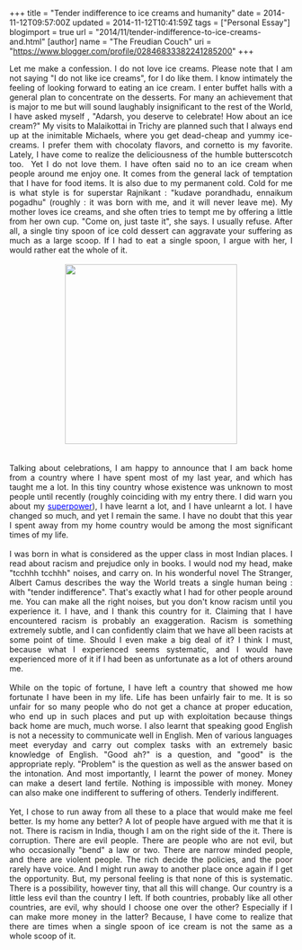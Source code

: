 +++
title = "Tender indifference to ice creams and humanity"
date = 2014-11-12T09:57:00Z
updated = 2014-11-12T10:41:59Z
tags = ["Personal Essay"]
blogimport = true 
url = "2014/11/tender-indifference-to-ice-creams-and.html"
[author]
	name = "The Freudian Couch"
	uri = "https://www.blogger.com/profile/02846833382241285200"
+++

<div dir="ltr" style="text-align: left;" trbidi="on">
<div style="text-align: justify;">
Let me make a confession. I do not love ice creams. Please note that I am not saying "I do not like ice creams", for I do like them. I know intimately the feeling of looking forward to eating an ice cream. I enter buffet halls with a general plan to concentrate on the desserts. For many an achievement that is major to me but will sound laughably insignificant to the rest of the World, I have asked myself , "Adarsh, you deserve to celebrate! How about an ice cream?" My visits to Malaikottai in Trichy are planned such that I always end up at the inimitable Michaels, where you get dead-cheap and yummy ice-creams.&nbsp;I prefer them with chocolaty flavors, and cornetto is my favorite. Lately, I have come to realize the deliciousness of the humble butterscotch too. &nbsp;Yet I do not love them. I have often said no to an ice cream when people around me enjoy one. It comes from the general lack of temptation that I have for food items. It is also due to my permanent cold. Cold for me is what style is for superstar Rajnikant : "kudave porandhadu, ennaikum pogadhu" (roughly : it was born with me, and it will never leave me). My mother loves ice creams, and she often tries to tempt me by offering a little from her own cup. "Come on, just taste it", she says. I usually refuse. After all, a single tiny spoon of ice cold dessert can aggravate your suffering as much as a large scoop. If I had to eat a single spoon, I argue with her, I would rather eat the whole of it.<br />
<br />
<div class="separator" style="clear: both; text-align: center;">
<a href="https://blogger.googleusercontent.com/img/b/R29vZ2xl/AVvXsEjIxgwQvQyDBl7RkKOBgNp4T6EDv2ixQUcNbF7EWRdKQT8zs0mRg8RLignLnd2CW2tqAt1eWCmVJXySJqrLv_prsayYOJLk0dmw5VffEUM8p6mgDzV0YZOeLOJziiYnMJ4zXUACutzsHMiR/s1600/stock-photo-no-ice-cream-sign-55620358.jpg" imageanchor="1" style="margin-left: 1em; margin-right: 1em;"><img border="0" height="320" src="https://blogger.googleusercontent.com/img/b/R29vZ2xl/AVvXsEjIxgwQvQyDBl7RkKOBgNp4T6EDv2ixQUcNbF7EWRdKQT8zs0mRg8RLignLnd2CW2tqAt1eWCmVJXySJqrLv_prsayYOJLk0dmw5VffEUM8p6mgDzV0YZOeLOJziiYnMJ4zXUACutzsHMiR/s320/stock-photo-no-ice-cream-sign-55620358.jpg" width="306" /></a></div>
<span id="goog_2017596483"></span><span id="goog_2017596484"></span><br /></div>
<div style="text-align: justify;">
<br /></div>
<div style="text-align: justify;">
Talking about celebrations, I am happy to announce that I am back home from a country where I have spent most of my last year, and which has taught me a lot. In this tiny country whose existence was unknown to most people until recently (roughly coinciding with my entry there. I did warn you about my <span style="color: blue;"><a href="http://adarsh89.blogspot.com/2014/03/what-in-name.html" target="_blank"><span style="color: blue;">superpower</span></a></span>), I have learnt a lot, and I have unlearnt a lot. I have changed so much, and yet I remain the same. I have no doubt that this year I spent away from my home country would be among the most significant times of my life.<br />
<br />
I was born in what is considered as the upper class in most Indian places. I read about racism and prejudice only in books. I would nod my head, make "tcchhh tcchhh" noises, and carry on. In his wonderful novel The Stranger, Albert Camus describes the way the World treats a single human being : with "tender indifference". That's exactly what I had for other people around me. You can make all the right noises, but you don't know racism until you experience it. I have, and I thank this country for it. Claiming that I have encountered racism is probably an exaggeration. Racism is something extremely subtle, and I can confidently claim that we have all been racists at some point of time. Should I even make a big deal of it? I think I must, because what I experienced seems systematic, and I would have experienced more of it if I had been as unfortunate as a lot of others around me.<br />
<br />
While on the topic of fortune, I have left a country that showed me how fortunate I have been in my life. Life has been unfairly fair to me. It is so unfair for so many people who do not get a chance at proper education, who end up in such places and put up with exploitation because things back home are much, much worse. I also learnt that speaking good English is not a necessity to communicate well in English. Men of various languages meet everyday and carry out complex tasks with an extremely basic knowledge of English. "Good ah?" is a question, and "good" is the appropriate reply. "Problem" is the question as well as the answer based on the intonation. And most importantly, I learnt the power of money. Money can make a desert land fertile. Nothing is impossible with money. Money can also make one indifferent to suffering of others. Tenderly indifferent.<br />
<br />
Yet, I chose to run away from all these to a place that would make me feel better. Is my home any better? A lot of people have argued with me that it is not. There is racism in India, though I am on the right side of the it. There is corruption. There are evil people. There are people who are not evil, but who occasionally "bend" a law or two. There are narrow minded people, and there are violent people. The rich decide the policies, and the poor rarely have voice. And I might run away to another place once again if I get the opportunity. But, my personal feeling is that none of this is systematic. There is a possibility, however tiny, that all this will change. Our country is a little less evil than the country I left. If both countries, probably like all other countries, are evil, why should I choose one over the other? Especially if I can make more money in the latter? Because, I have come to realize that there are times when a single spoon of ice cream is not the same as a whole scoop of it.</div>
</div>

